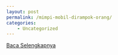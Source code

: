 ```yaml
---
layout: post
permalink: /mimpi-mobil-dirampok-orang/
categories:
    - Uncategorized
---
```


[Baca Selengkapnya](/06)